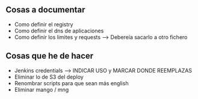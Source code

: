 ## Cosas a documentar

* Como definir el registry
* Como definir el dns de aplicaciones
* Como definir los limites y requests --> Debereía sacarlo a otro fichero

## Cosas que he de hacer 

* Jenkins credentials --> INDICAR USO y MARCAR DONDE REEMPLAZAS
* Eliminar lo de S3 del deploy
* Renombrar scripts para que sean más english
* Eliminar mango / mng

